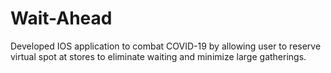 # Wait-Ahead
Developed IOS application to combat COVID-19 by allowing user to reserve virtual spot at stores to eliminate waiting and minimize large gatherings.
